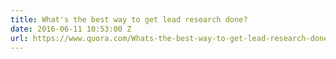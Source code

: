 ```yaml
---
title: What's the best way to get lead research done?
date: 2016-06-11 10:53:00 Z
url: https://www.quora.com/Whats-the-best-way-to-get-lead-research-done/answer/Gilles-Bertaux
---
```


